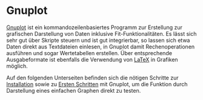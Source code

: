 # Gnuplot

[Gnuplot](https://gnuplot.sourceforge.net/) ist ein kommandozeilenbasiertes Programm zur Erstellung zur grafischen Darstellung von Daten inklusive Fit-Funktionalitäten. Es lässt sich sehr gut über Skripte steuern und ist gut integrierbar, so lassen sich etwa Daten direkt aus Textdateien einlesen, in Gnuplot damit Rechenoperationen ausführen und sogar Wertetabellen erstellen. Über entsprechende Ausgabeformate ist ebenfalls die Verwendung von [LaTeX](./02_01_latex.md) in Grafiken möglich. 

Auf den folgenden Unterseiten befinden sich die nötigen Schritte zur [Installation](./04_02_01_Gnuplot_Installation.md) sowie zu [Ersten Schritten](./04_02_02_Gnuplot_Erste_Schritte.md) mit Gnuplot, um die Funktion durch Darstellung eines einfachen Graphen direkt zu testen. 
